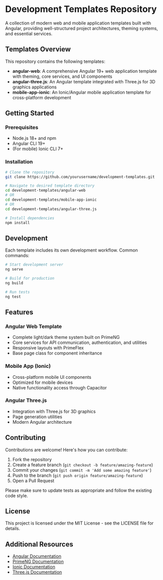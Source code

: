 # Development Templates Repository

A collection of modern web and mobile application templates built with Angular, providing well-structured project architectures, theming systems, and essential services.

## Templates Overview

This repository contains the following templates:

- **angular-web**: A comprehensive Angular 19+ web application template with theming, core services, and UI components
- **angular-three.js**: An Angular template integrated with Three.js for 3D graphics applications
- **mobile-app-ionic**: An Ionic/Angular mobile application template for cross-platform development

## Getting Started

### Prerequisites

- Node.js 18+ and npm
- Angular CLI 19+
- (For mobile) Ionic CLI 7+

### Installation

```bash
# Clone the repository
git clone https://github.com/yourusername/development-templates.git

# Navigate to desired template directory
cd development-templates/angular-web
# OR
cd development-templates/mobile-app-ionic
# OR
cd development-templates/angular-three.js

# Install dependencies
npm install
```

## Development

Each template includes its own development workflow. Common commands:

```bash
# Start development server
ng serve

# Build for production
ng build

# Run tests
ng test
```

## Features

### Angular Web Template

- Complete light/dark theme system built on PrimeNG
- Core services for API communication, authentication, and utilities
- Responsive layouts with PrimeFlex
- Base page class for component inheritance

### Mobile App (Ionic)

- Cross-platform mobile UI components
- Optimized for mobile devices
- Native functionality access through Capacitor

### Angular Three.js

- Integration with Three.js for 3D graphics
- Page generation utilities
- Modern Angular architecture

## Contributing

Contributions are welcome! Here's how you can contribute:

1. Fork the repository
2. Create a feature branch (`git checkout -b feature/amazing-feature`)
3. Commit your changes (`git commit -m 'Add some amazing feature'`)
4. Push to the branch (`git push origin feature/amazing-feature`)
5. Open a Pull Request

Please make sure to update tests as appropriate and follow the existing code style.

## License

This project is licensed under the MIT License - see the LICENSE file for details.

## Additional Resources

- [Angular Documentation](https://angular.dev)
- [PrimeNG Documentation](https://primeng.org)
- [Ionic Documentation](https://ionicframework.com/docs)
- [Three.js Documentation](https://threejs.org/docs/)
